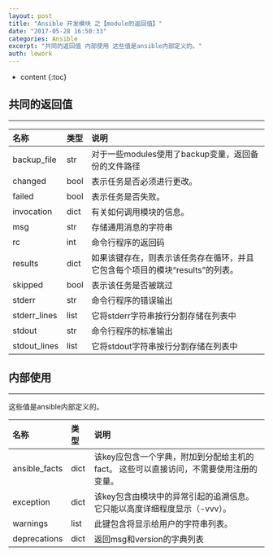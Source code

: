 ```yaml
---
layout: post
title: "Ansible 开发模块 之【module的返回值】"
date: "2017-05-28 16:50:33"
categories: Ansible
excerpt: "共同的返回值 内部使用 这些值是ansible内部定义的。"
auth: lework
---
```

* content
{:toc}

## 共同的返回值
---

|名称	|类型	|说明|
|:---|:---|:---|
|backup_file	|str	|对于一些modules使用了backup变量，返回备份的文件路径|
|changed	|bool|	表示任务是否必须进行更改。|
|failed	|bool	|表示任务是否失败。|
|invocation|	dict	|有关如何调用模块的信息。|
|msg	|str|	存储通用消息的字符串|
|rc|	int|	命令行程序的返回码|
|results	|dict	|如果该键存在，则表示该任务存在循环，并且它包含每个项目的模块“results”的列表。|
|skipped|	bool	|表示该任务是否被跳过|
|stderr	|str|	命令行程序的错误输出|
|stderr_lines|	list	|它将stderr字符串按行分割存储在列表中|
|stdout	|str|	命令行程序的标准输出|
|stdout_lines	|list	|它将stdout字符串按行分割存储在列表中|

## 内部使用
---

这些值是ansible内部定义的。

|名称	|类型	|说明|
|:---|:---|:---|
|ansible_facts	|dict	|该key应包含一个字典，附加到分配给主机的fact。 这些可以直接访问，不需要使用注册的变量。|
|exception	|dict	|该key包含由模块中的异常引起的追溯信息。 它只能以高度详细程度显示（-vvv）。|
|warnings|	list	|此键包含将显示给用户的字符串列表。|
|deprecations|dict	|返回msg和version的字典列表|

